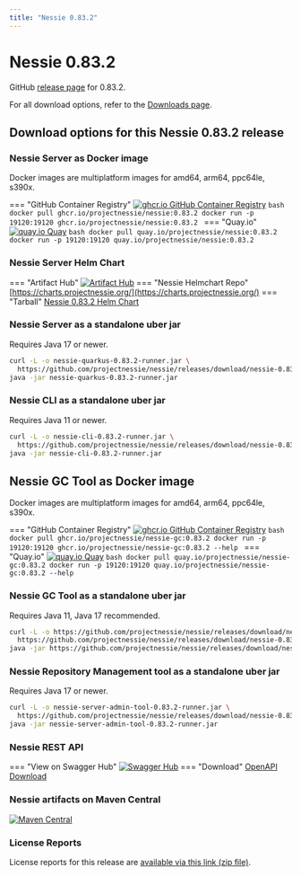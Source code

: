 ```yaml
---
title: "Nessie 0.83.2"
---
```


# Nessie 0.83.2

GitHub [release page](https://github.com/projectnessie/nessie/releases/tag/nessie-0.83.2) for 0.83.2.

For all download options, refer to the [Downloads page](../downloads/index.md).


## Download options for this Nessie 0.83.2 release

### Nessie Server as Docker image

Docker images are multiplatform images for amd64, arm64, ppc64le, s390x.

=== "GitHub Container Registry"
    [![ghcr.io GitHub Container Registry](https://img.shields.io/maven-central/v/org.projectnessie.nessie/nessie?label=quay.io+Docker&logo=docker&color=3f6ec6&style=for-the-badge&logoColor=white)](https://ghcr.io/projectnessie/nessie)
    ```bash
    docker pull ghcr.io/projectnessie/nessie:0.83.2
    docker run -p 19120:19120 ghcr.io/projectnessie/nessie:0.83.2
    ```
=== "Quay.io"
    [![quay.io Quay](https://img.shields.io/maven-central/v/org.projectnessie.nessie/nessie?label=quay.io+Docker&logo=docker&color=3f6ec6&style=for-the-badge&logoColor=white)](https://quay.io/repository/projectnessie/nessie?tab=tags)
    ```bash
    docker pull quay.io/projectnessie/nessie:0.83.2
    docker run -p 19120:19120 quay.io/projectnessie/nessie:0.83.2
    ```

### Nessie Server Helm Chart

=== "Artifact Hub"
    [![Artifact Hub](https://img.shields.io/endpoint?url=https://artifacthub.io/badge/repository/nessie&color=3f6ec6&labelColor=&style=for-the-badge&logoColor=white)](https://artifacthub.io/packages/search?repo=nessie)
=== "Nessie Helmchart Repo"
    [https://charts.projectnessie.org/](https://charts.projectnessie.org/)
=== "Tarball"
    [Nessie 0.83.2 Helm Chart](https://github.com/projectnessie/nessie/releases/download/nessie-0.83.2/nessie-helm-0.83.2.tgz)

### Nessie Server as a standalone uber jar

Requires Java 17 or newer.

```bash
curl -L -o nessie-quarkus-0.83.2-runner.jar \
  https://github.com/projectnessie/nessie/releases/download/nessie-0.83.2/nessie-quarkus-0.83.2-runner.jar
java -jar nessie-quarkus-0.83.2-runner.jar
```

### Nessie CLI as a standalone uber jar

Requires Java 11 or newer.

```bash
curl -L -o nessie-cli-0.83.2-runner.jar \
  https://github.com/projectnessie/nessie/releases/download/nessie-0.83.2/nessie-cli-0.83.2-runner.jar
java -jar nessie-cli-0.83.2-runner.jar
```

## Nessie GC Tool as Docker image

Docker images are multiplatform images for amd64, arm64, ppc64le, s390x.

=== "GitHub Container Registry"
    [![ghcr.io GitHub Container Registry](https://img.shields.io/maven-central/v/org.projectnessie.nessie/nessie?label=ghcr.io+Docker&logo=docker&color=3f6ec6&style=for-the-badge&logoColor=white)](https://github.com/projectnessie/nessie/pkgs/container/nessie-gc)
    ```bash
    docker pull ghcr.io/projectnessie/nessie-gc:0.83.2
    docker run -p 19120:19120 ghcr.io/projectnessie/nessie-gc:0.83.2 --help
    ```
=== "Quay.io"
    [![quay.io Quay](https://img.shields.io/maven-central/v/org.projectnessie.nessie/nessie?label=quay.io+Docker&logo=docker&color=3f6ec6&style=for-the-badge&logoColor=white)](https://quay.io/repository/projectnessie/nessie-gc?tab=tags)
    ```bash
    docker pull quay.io/projectnessie/nessie-gc:0.83.2
    docker run -p 19120:19120 quay.io/projectnessie/nessie-gc:0.83.2 --help
    ```

### Nessie GC Tool as a standalone uber jar

Requires Java 11, Java 17 recommended.

```bash
curl -L -o https://github.com/projectnessie/nessie/releases/download/nessie-0.83.2/nessie-gc-0.83.2 \
  https://github.com/projectnessie/nessie/releases/download/nessie-0.83.2/https://github.com/projectnessie/nessie/releases/download/nessie-0.83.2/nessie-gc-0.83.2
java -jar https://github.com/projectnessie/nessie/releases/download/nessie-0.83.2/nessie-gc-0.83.2
```

### Nessie Repository Management tool as a standalone uber jar

Requires Java 17 or newer.

```bash
curl -L -o nessie-server-admin-tool-0.83.2-runner.jar \
  https://github.com/projectnessie/nessie/releases/download/nessie-0.83.2/nessie-server-admin-tool-0.83.2-runner.jar
java -jar nessie-server-admin-tool-0.83.2-runner.jar
```

### Nessie REST API

=== "View on Swagger Hub"
    [![Swagger Hub](https://img.shields.io/badge/swagger%20hub-nessie-3f6ec6?style=for-the-badge&logo=swagger&link=https%3A%2F%2Fapp.swaggerhub.com%2Fapis%2Fprojectnessie%2Fnessie)](https://app.swaggerhub.com/apis/projectnessie/nessie/0.83.2)
=== "Download"
    [OpenAPI Download](https://github.com/projectnessie/nessie/releases/download/nessie-0.83.2/nessie-openapi-0.83.2.yaml)

### Nessie artifacts on Maven Central

[![Maven Central](https://img.shields.io/maven-central/v/org.projectnessie.nessie/nessie?label=Maven%20Central&logo=apachemaven&color=3f6ec6&style=for-the-badge&logoColor=white)](https://search.maven.org/artifact/org.projectnessie.nessie/nessie)

### License Reports

License reports for this release are [available via this link (zip file)](https://github.com/projectnessie/nessie/releases/download/nessie-0.83.2/nessie-aggregated-license-report-0.83.2.zip).

